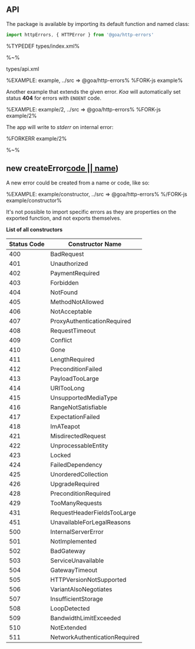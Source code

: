 ## API

The package is available by importing its default function and named class:

```js
import httpErrors, { HTTPError } from '@goa/http-errors'
```

%TYPEDEF types/index.xml%

%~%

<typedef level="2" method="httpErrors">types/api.xml</typedef>

%EXAMPLE: example, ../src => @goa/http-errors%
%FORK-js example%

Another example that extends the given error. _Koa_ will automatically set status **404** for errors with `ENOENT` code.

%EXAMPLE: example/2, ../src => @goa/http-errors%
%FORK-js example/2%

The app will write to _stderr_ on internal error:

%FORKERR example/2%

%~%

## new createError[code || name]([msg]))

A new error could be created from a name or code, like so:

%EXAMPLE: example/constructor, ../src => @goa/http-errors%
%/FORK-js example/constructor%

It's not possible to import specific errors as they are properties on the exported function, and not exports themselves.

**List of all constructors**

|Status Code|Constructor Name             |
|-----------|-----------------------------|
|400        |BadRequest                   |
|401        |Unauthorized                 |
|402        |PaymentRequired              |
|403        |Forbidden                    |
|404        |NotFound                     |
|405        |MethodNotAllowed             |
|406        |NotAcceptable                |
|407        |ProxyAuthenticationRequired  |
|408        |RequestTimeout               |
|409        |Conflict                     |
|410        |Gone                         |
|411        |LengthRequired               |
|412        |PreconditionFailed           |
|413        |PayloadTooLarge              |
|414        |URITooLong                   |
|415        |UnsupportedMediaType         |
|416        |RangeNotSatisfiable          |
|417        |ExpectationFailed            |
|418        |ImATeapot                    |
|421        |MisdirectedRequest           |
|422        |UnprocessableEntity          |
|423        |Locked                       |
|424        |FailedDependency             |
|425        |UnorderedCollection          |
|426        |UpgradeRequired              |
|428        |PreconditionRequired         |
|429        |TooManyRequests              |
|431        |RequestHeaderFieldsTooLarge  |
|451        |UnavailableForLegalReasons   |
|500        |InternalServerError          |
|501        |NotImplemented               |
|502        |BadGateway                   |
|503        |ServiceUnavailable           |
|504        |GatewayTimeout               |
|505        |HTTPVersionNotSupported      |
|506        |VariantAlsoNegotiates        |
|507        |InsufficientStorage          |
|508        |LoopDetected                 |
|509        |BandwidthLimitExceeded       |
|510        |NotExtended                  |
|511        |NetworkAuthenticationRequired|
